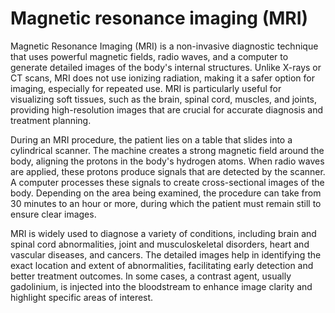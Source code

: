 [//]: # (
source: gpt-40
abbr: MRI
tags: imaging tests
)

# Magnetic resonance imaging (MRI)

Magnetic Resonance Imaging (MRI) is a non-invasive diagnostic technique that uses powerful magnetic fields, radio waves, and a computer to generate detailed images of the body's internal structures. Unlike X-rays or CT scans, MRI does not use ionizing radiation, making it a safer option for imaging, especially for repeated use. MRI is particularly useful for visualizing soft tissues, such as the brain, spinal cord, muscles, and joints, providing high-resolution images that are crucial for accurate diagnosis and treatment planning.

During an MRI procedure, the patient lies on a table that slides into a cylindrical scanner. The machine creates a strong magnetic field around the body, aligning the protons in the body's hydrogen atoms. When radio waves are applied, these protons produce signals that are detected by the scanner. A computer processes these signals to create cross-sectional images of the body. Depending on the area being examined, the procedure can take from 30 minutes to an hour or more, during which the patient must remain still to ensure clear images.

MRI is widely used to diagnose a variety of conditions, including brain and spinal cord abnormalities, joint and musculoskeletal disorders, heart and vascular diseases, and cancers. The detailed images help in identifying the exact location and extent of abnormalities, facilitating early detection and better treatment outcomes. In some cases, a contrast agent, usually gadolinium, is injected into the bloodstream to enhance image clarity and highlight specific areas of interest.
